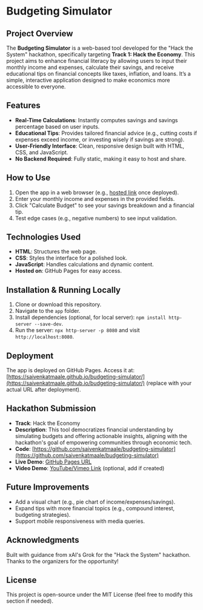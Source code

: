 # Budgeting Simulator

## Project Overview
The **Budgeting Simulator** is a web-based tool developed for the "Hack the System" hackathon, specifically targeting **Track 1: Hack the Economy**. This project aims to enhance financial literacy by allowing users to input their monthly income and expenses, calculate their savings, and receive educational tips on financial concepts like taxes, inflation, and loans. It’s a simple, interactive application designed to make economics more accessible to everyone.

## Features
- **Real-Time Calculations**: Instantly computes savings and savings percentage based on user inputs.
- **Educational Tips**: Provides tailored financial advice (e.g., cutting costs if expenses exceed income, or investing wisely if savings are strong).
- **User-Friendly Interface**: Clean, responsive design built with HTML, CSS, and JavaScript.
- **No Backend Required**: Fully static, making it easy to host and share.

## How to Use
1. Open the app in a web browser (e.g., [hosted link](#) once deployed).
2. Enter your monthly income and expenses in the provided fields.
3. Click "Calculate Budget" to see your savings breakdown and a financial tip.
4. Test edge cases (e.g., negative numbers) to see input validation.

## Technologies Used
- **HTML**: Structures the web page.
- **CSS**: Styles the interface for a polished look.
- **JavaScript**: Handles calculations and dynamic content.
- **Hosted on**: GitHub Pages for easy access.

## Installation & Running Locally
1. Clone or download this repository.
2. Navigate to the `app` folder.
3. Install dependencies (optional, for local server): `npm install http-server --save-dev`.
4. Run the server: `npx http-server -p 8080` and visit `http://localhost:8080`.

## Deployment
The app is deployed on GitHub Pages. Access it at: [https://saivenkatmaale.github.io/budgeting-simulator/](https://saivenkatmaale.github.io/budgeting-simulator/) (replace with your actual URL after deployment).

## Hackathon Submission
- **Track**: Hack the Economy
- **Description**: This tool democratizes financial understanding by simulating budgets and offering actionable insights, aligning with the hackathon's goal of empowering communities through economic tech.
- **Code**: [https://github.com/saivenkatmaale/budgeting-simulator](https://github.com/saivenkatmaale/budgeting-simulator)
- **Live Demo**: [GitHub Pages URL](#)
- **Video Demo**: [YouTube/Vimeo Link](#) (optional, add if created)

## Future Improvements
- Add a visual chart (e.g., pie chart of income/expenses/savings).
- Expand tips with more financial topics (e.g., compound interest, budgeting strategies).
- Support mobile responsiveness with media queries.

## Acknowledgments
Built with guidance from xAI's Grok for the "Hack the System" hackathon. Thanks to the organizers for the opportunity!

## License
This project is open-source under the MIT License (feel free to modify this section if needed).
